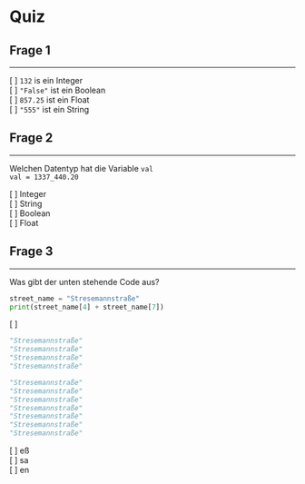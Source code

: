 # Quiz

## Frage 1
___
[ ] `132` is ein Integer  
[ ] `"False"` ist ein Boolean  
[ ] `857.25` ist ein Float  
[ ] `"555"` ist ein String

## Frage 2
___
Welchen Datentyp hat die Variable `val`  
`val = 1337_440.20`

[ ] Integer  
[ ] String  
[ ] Boolean  
[ ] Float  

## Frage 3
___
Was gibt der unten stehende Code aus?
```python
street_name = "Stresemannstraße"
print(street_name[4] + street_name[7])
```

[ ] 
```python
"Stresemannstraße"
"Stresemannstraße"
"Stresemannstraße"
"Stresemannstraße"

"Stresemannstraße"
"Stresemannstraße"
"Stresemannstraße"
"Stresemannstraße"
"Stresemannstraße"
"Stresemannstraße"
"Stresemannstraße"
```
[ ] eß  
[ ] sa  
[ ] en  

